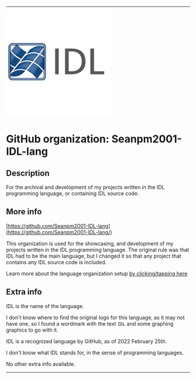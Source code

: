 
***

<!--
<details open><summary><p>Click/tap here to expand/collapse the full resolution (vector) logo for this project</p></summary>

![IDL_Kindle.jpeg failed to load. The file may be missing or corrupt. Check the file path for errors first.](/AdditionalInfo/2/Seanpm2001-IDL-lang/IDL_Kindle.jpeg)

</details>

<details><summary><p>Click/tap here to expand/collapse the non-vector (raster) logo for this project</p></summary>
!-->

![IDL1CUBE.jpeg failed to load. The file may be missing or corrupt. Check the file path for errors first.](/AdditionalInfo/2/Seanpm2001-IDL-lang/IDL1CUBE.jpeg)

<!--
</details>
!-->

# GitHub organization: Seanpm2001-IDL-lang

## Description

For the archival and development of my projects written in the IDL programming language, or containing IDL source code.

## More info

[https://github.com/Seanpm2001-IDL-lang](https://github.com/Seanpm2001-IDL-lang/)

This organization is used for the showcasing, and development of my projects written in the IDL programming language. The original rule was that IDL had to be the main language, but I changed it so that any project that contains any IDL source code is included.

Learn more about the language organization setup [by clicking/tapping here](/AdditionalInfo/LanguageOrgs/README.md)

## Extra info

IDL is the name of the language.

I don't know where to find the original logo for this language, as it may not have one, so I found a wordmark with the text `IDL` and some graphing graphics to go with it.

IDL is a recognized language by GitHub, as of 2022 February 25th.

<!--The logo currently in use is in GIF format, but is not animated. !-->

I don't know what IDL stands for, in the sense of programming languages.

No other extra info available.

***
